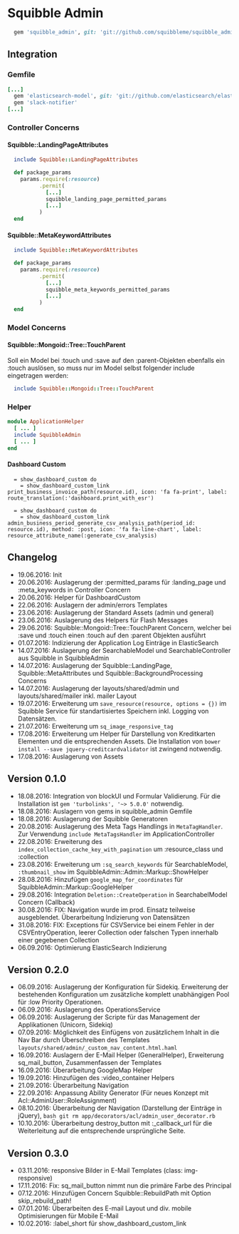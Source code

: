 # Squibble Admin

```ruby
  gem 'squibble_admin', git: 'git://github.com/squibbleme/squibble_admin.git'
```

## Integration

### Gemfile

```ruby
[...]
  gem 'elasticsearch-model', git: 'git://github.com/elasticsearch/elasticsearch-rails.git'
  gem 'slack-notifier'
[...]
```

### Controller Concerns

#### Squibble::LandingPageAttributes

```ruby
  include Squibble::LandingPageAttributes

  def package_params
    params.require(:resource)
          .permit(
            [...]
            squibble_landing_page_permitted_params
            [...]
          )
  end
```

#### Squibble::MetaKeywordAttributes

```ruby
  include Squibble::MetaKeywordAttributes

  def package_params
    params.require(:resource)
          .permit(
            [...]
            squibble_meta_keywords_permitted_params
            [...]
          )
  end
```

### Model Concerns

#### Squibble::Mongoid::Tree::TouchParent

  Soll ein Model bei :touch und :save auf den :parent-Objekten ebenfalls ein :touch auslösen, so muss nur im Model selbst folgender include eingetragen werden:

```ruby
  include Squibble::Mongoid::Tree::TouchParent
```

### Helper

```ruby
module ApplicationHelper
  [ ... ]
  include SquibbleAdmin
  [ ... ]
end
```

#### Dashboard Custom

```haml
  = show_dashboard_custom do
    = show_dashboard_custom_link print_business_invoice_path(resource.id), icon: 'fa fa-print', label: route_translation(:'dashboard.print_with_esr')

  = show_dashboard_custom do
    = show_dashboard_custom_link admin_business_period_generate_csv_analysis_path(period_id: resource.id), method: :post, icon: 'fa fa-line-chart', label: resource_attribute_name(:generate_csv_analysis)
```

## Changelog

* 19.06.2016: Init
* 20.06.2016: Auslagerung der :permitted_params für :landing_page und :meta_keywords in Controller Concern
* 20.06.2016: Helper für DashboardCustom
* 22.06.2016: Auslagern der admin/errors Templates
* 23.06.2016: Auslagerung der Standard Assets (admin und general)
* 23.06.2016: Auslagerung des Helpers für Flash Messages
* 29.06.2016: Squibble::Mongoid::Tree::TouchParent Concern, welcher bei :save und :touch einen :touch auf den :parent Objekten ausführt
* 01.07.2016: Indizierung der Application Log Einträge in ElasticSearch
* 14.07.2016: Auslagerung der SearchableModel und SearchableController aus Squibble in SquibbleAdmin
* 14.07.2016: Auslagerung der Squibble::LandingPage, Squibble::MetaAttributes und Squibble::BackgroundProcessing Concerns
* 14.07.2016: Auslagerung der layouts/shared/admin und layouts/shared/mailer inkl. mailer Layout
* 19.07.2016: Erweiterung um ```save_resource(resource, options = {})``` im Squibble Service für standartisiertes Speichern inkl. Logging von Datensätzen.
* 21.07.2016: Erweiterung um ```sq_image_responsive_tag```
* 17.08.2016: Erweiterung um Helper für Darstellung von Kreditkarten Elementen und die entsprechenden Assets. Die Installation von ```bower install --save jquery-creditcardvalidator``` ist zwingend notwendig.
* 17.08.2016: Auslagerung von Assets

## Version 0.1.0

* 18.08.2016: Integration von blockUI und Formular Validierung. Für die Installation ist ```gem 'turbolinks', '~> 5.0.0'``` notwendig.
* 18.08.2016: Auslagern von gems in squibble_admin Gemfile
* 18.08.2016: Auslagerung der Squibble Generatoren
* 20.08.2016: Auslagerung des Meta Tags Handlings in ```MetaTagHandler```. Zur Verwendung ```include MetaTagsHandler``` im ApplicationController
* 22.08.2016: Erweiterung des ```index_collection_cache_key_with_pagination``` um :resource_class und :collection
* 23.08.2016: Erweiterung um ```:sq_search_keywords``` für SearchableModel, ```:thumbnail_show``` im SquibbleAdmin::Admin::Markup::ShowHelper
* 28.08.2016: Hinzufügen ```google_map_for_coordinates``` für SquibbleAdmin::Markup::GoogleHelper
* 29.08.2016: Integration ```Deletion::CreateOperation``` in SearchabelModel Concern (Callback)
* 30.08.2016: FIX: Navigation wurde im prod. Einsatz teilweise ausgeblendet. Überarbeitung Indizierung von Datensätzen
* 31.08.2016: FIX: Exceptions für CSVService bei einem Fehler in der CSVEntryOperation, leerer Collection oder falschen Typen innerhalb einer gegebenen Collection
* 06.09.2016: Optimierung ElasticSearch Indizierung

## Version 0.2.0

* 06.09.2016: Auslagerung der Konfiguration für Sidekiq. Erweiterung der bestehenden Konfiguration um zusätzliche komplett unabhängigen Pool für :low Priority Operationen.
* 06.09.2016: Auslagerung des OperationsService
* 06.09.2016: Auslagerung der Scripte für das Management der Applikationen (Unicorn, Sidekiq)
* 07.09.2016: Möglichkeit des Einfügens von zusätzlichem Inhalt in die Nav Bar durch Überschreiben des Templates ```layouts/shared/admin/_custom_nav_content.html.haml```
* 16.09.2016: Auslagern der E-Mail Helper (GeneralHelper), Erweiterung sq_mail_button, Zusammenfassen der Templates
* 16.09.2016: Überarbeitung GoogleMap Helper
* 19.09.2016: Hinzufügen des :video_container Helpers
* 21.09.2016: Überarbeitung Navigation
* 22.09.2016: Anpassung Ability Generator (Für neues Konzept mit Acl::AdminUser::RoleAssignment)
* 08.10.2016: Überarbeitung der Navigation (Darstellung der Einträge in jQuery), ```bash git rm app/decorators/acl/admin_user_decorator.rb```
* 10.10.2016: Überarbeitung destroy_button mit :_callback_url für die Weiterleitung auf die entsprechende ursprüngliche Seite.

## Version 0.3.0

* 03.11.2016: responsive Bilder in E-Mail Templates (class: img-responsive)
* 17.11.2016: Fix: sq_mail_button nimmt nun die primäre Farbe des Principal
* 07.12.2016: Hinzufügen Concern Squibble::RebuildPath mit Option skip_rebuild_path!
* 07.01.2016: Überarbeiten des E-mail Layout und div. mobile Optimisierungen für Mobile E-Mail
* 10.02.2016: :label_short für show_dashboard_custom_link
